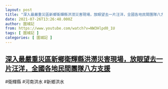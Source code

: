 ```yaml
---
layout: post
title: "深入最嚴重災區新鄉衛輝縣洪澇災害現場，放眼望去一片汪洋，全國各地民間團隊八方支援"
date: 2021-07-26T13:26:48.000Z
author: 圍城記
from: https://www.youtube.com/watch?v=NW3Hlpd0_1U
tags: [ 圍城記 ]
categories: [ 圍城記 ]
---
```

<!--1627306008000-->
[深入最嚴重災區新鄉衛輝縣洪澇災害現場，放眼望去一片汪洋，全國各地民間團隊八方支援](https://www.youtube.com/watch?v=NW3Hlpd0_1U)
------

<div>
#衛輝縣 #河南洪水 #新鄉洪水
</div>
